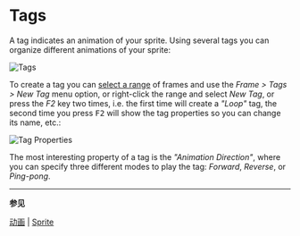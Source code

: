 # Tags

A tag indicates an animation of your sprite. Using several tags you
can organize different animations of your sprite:

<img src="/docs/tags/tags.png" alt="Tags" class="xN" />

To create a tag you can [select a range](range.md) of frames and use the _Frame >
Tags > New Tag_ menu option, or right-click the range and select _New
Tag_, or press the _F2_ key two times, i.e. the first time will create
a _"Loop"_ tag, the second time you press <kbd>F2</kbd> will show the tag
properties so you can change its name, etc.:

<img src="/docs/tags/tag-properties.png" alt="Tag Properties" class="x2" />

The most interesting property of a tag is the _"Animation Direction"_,
where you can specify three different modes to play the tag:
_Forward_, _Reverse_, or _Ping-pong_.

---

**参见**

[动画](animation.md) |
[Sprite](sprite.md)
